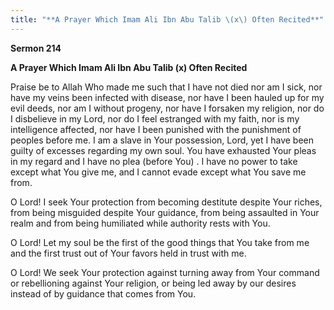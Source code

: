 ```yaml
---
title: "**A Prayer Which Imam Ali Ibn Abu Talib \(x\) Often Recited**" 
---
```

**Sermon 214**

**A Prayer Which Imam Ali Ibn Abu Talib \(x\) Often Recited**

Praise be to Allah Who made me such that I have not died nor am I sick, nor have my veins been infected with disease, nor have I been hauled up for my evil deeds, nor am I without progeny, nor have I forsaken my religion, nor do I disbelieve in my Lord, nor do I feel estranged with my faith, nor is my intelligence affected, nor have I been punished with the punishment of peoples before me\. I am a slave in Your possession, Lord, yet I have been guilty of excesses regarding my own soul\. You have exhausted Your pleas in my regard and I have no plea \(before You\) \. I have no power to take except what You give me, and I cannot evade except what You save me from\.

O Lord\! I seek Your protection from becoming destitute despite Your riches, from being misguided despite Your guidance, from being assaulted in Your realm and from being humiliated while authority rests with You\.

O Lord\! Let my soul be the first of the good things that You take from me and the first trust out of Your favors held in trust with me\.

O Lord\! We seek Your protection against turning away from Your command or rebellioning against Your religion, or being led away by our desires instead of by guidance that comes from You\.

